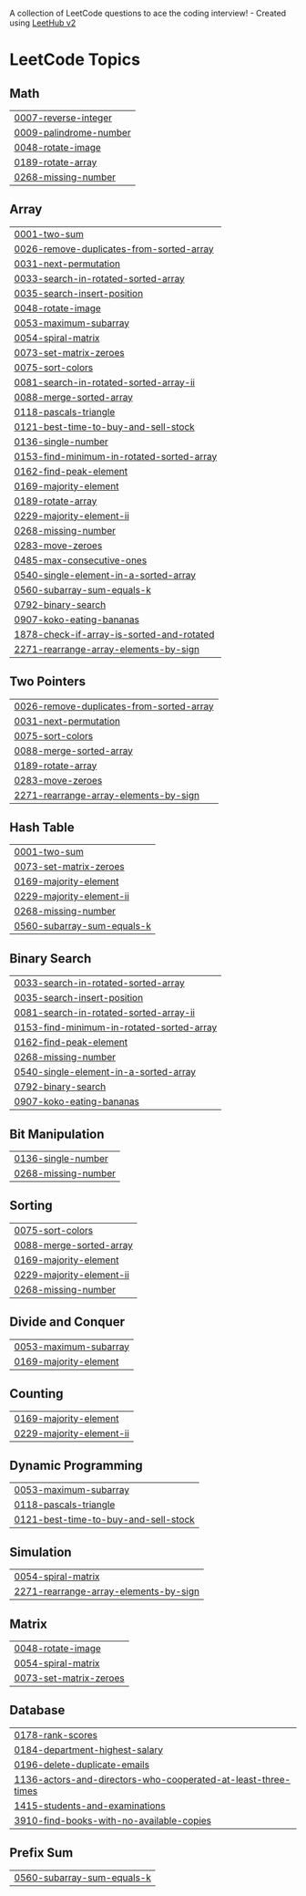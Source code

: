 A collection of LeetCode questions to ace the coding interview! - Created using [LeetHub v2](https://github.com/arunbhardwaj/LeetHub-2.0)
<!---LeetCode Topics Start-->
# LeetCode Topics
## Math
|  |
| ------- |
| [0007-reverse-integer](https://github.com/gh0gale/LeetCode/tree/master/0007-reverse-integer) |
| [0009-palindrome-number](https://github.com/gh0gale/LeetCode/tree/master/0009-palindrome-number) |
| [0048-rotate-image](https://github.com/gh0gale/LeetCode/tree/master/0048-rotate-image) |
| [0189-rotate-array](https://github.com/gh0gale/LeetCode/tree/master/0189-rotate-array) |
| [0268-missing-number](https://github.com/gh0gale/LeetCode/tree/master/0268-missing-number) |
## Array
|  |
| ------- |
| [0001-two-sum](https://github.com/gh0gale/LeetCode/tree/master/0001-two-sum) |
| [0026-remove-duplicates-from-sorted-array](https://github.com/gh0gale/LeetCode/tree/master/0026-remove-duplicates-from-sorted-array) |
| [0031-next-permutation](https://github.com/gh0gale/LeetCode/tree/master/0031-next-permutation) |
| [0033-search-in-rotated-sorted-array](https://github.com/gh0gale/LeetCode/tree/master/0033-search-in-rotated-sorted-array) |
| [0035-search-insert-position](https://github.com/gh0gale/LeetCode/tree/master/0035-search-insert-position) |
| [0048-rotate-image](https://github.com/gh0gale/LeetCode/tree/master/0048-rotate-image) |
| [0053-maximum-subarray](https://github.com/gh0gale/LeetCode/tree/master/0053-maximum-subarray) |
| [0054-spiral-matrix](https://github.com/gh0gale/LeetCode/tree/master/0054-spiral-matrix) |
| [0073-set-matrix-zeroes](https://github.com/gh0gale/LeetCode/tree/master/0073-set-matrix-zeroes) |
| [0075-sort-colors](https://github.com/gh0gale/LeetCode/tree/master/0075-sort-colors) |
| [0081-search-in-rotated-sorted-array-ii](https://github.com/gh0gale/LeetCode/tree/master/0081-search-in-rotated-sorted-array-ii) |
| [0088-merge-sorted-array](https://github.com/gh0gale/LeetCode/tree/master/0088-merge-sorted-array) |
| [0118-pascals-triangle](https://github.com/gh0gale/LeetCode/tree/master/0118-pascals-triangle) |
| [0121-best-time-to-buy-and-sell-stock](https://github.com/gh0gale/LeetCode/tree/master/0121-best-time-to-buy-and-sell-stock) |
| [0136-single-number](https://github.com/gh0gale/LeetCode/tree/master/0136-single-number) |
| [0153-find-minimum-in-rotated-sorted-array](https://github.com/gh0gale/LeetCode/tree/master/0153-find-minimum-in-rotated-sorted-array) |
| [0162-find-peak-element](https://github.com/gh0gale/LeetCode/tree/master/0162-find-peak-element) |
| [0169-majority-element](https://github.com/gh0gale/LeetCode/tree/master/0169-majority-element) |
| [0189-rotate-array](https://github.com/gh0gale/LeetCode/tree/master/0189-rotate-array) |
| [0229-majority-element-ii](https://github.com/gh0gale/LeetCode/tree/master/0229-majority-element-ii) |
| [0268-missing-number](https://github.com/gh0gale/LeetCode/tree/master/0268-missing-number) |
| [0283-move-zeroes](https://github.com/gh0gale/LeetCode/tree/master/0283-move-zeroes) |
| [0485-max-consecutive-ones](https://github.com/gh0gale/LeetCode/tree/master/0485-max-consecutive-ones) |
| [0540-single-element-in-a-sorted-array](https://github.com/gh0gale/LeetCode/tree/master/0540-single-element-in-a-sorted-array) |
| [0560-subarray-sum-equals-k](https://github.com/gh0gale/LeetCode/tree/master/0560-subarray-sum-equals-k) |
| [0792-binary-search](https://github.com/gh0gale/LeetCode/tree/master/0792-binary-search) |
| [0907-koko-eating-bananas](https://github.com/gh0gale/LeetCode/tree/master/0907-koko-eating-bananas) |
| [1878-check-if-array-is-sorted-and-rotated](https://github.com/gh0gale/LeetCode/tree/master/1878-check-if-array-is-sorted-and-rotated) |
| [2271-rearrange-array-elements-by-sign](https://github.com/gh0gale/LeetCode/tree/master/2271-rearrange-array-elements-by-sign) |
## Two Pointers
|  |
| ------- |
| [0026-remove-duplicates-from-sorted-array](https://github.com/gh0gale/LeetCode/tree/master/0026-remove-duplicates-from-sorted-array) |
| [0031-next-permutation](https://github.com/gh0gale/LeetCode/tree/master/0031-next-permutation) |
| [0075-sort-colors](https://github.com/gh0gale/LeetCode/tree/master/0075-sort-colors) |
| [0088-merge-sorted-array](https://github.com/gh0gale/LeetCode/tree/master/0088-merge-sorted-array) |
| [0189-rotate-array](https://github.com/gh0gale/LeetCode/tree/master/0189-rotate-array) |
| [0283-move-zeroes](https://github.com/gh0gale/LeetCode/tree/master/0283-move-zeroes) |
| [2271-rearrange-array-elements-by-sign](https://github.com/gh0gale/LeetCode/tree/master/2271-rearrange-array-elements-by-sign) |
## Hash Table
|  |
| ------- |
| [0001-two-sum](https://github.com/gh0gale/LeetCode/tree/master/0001-two-sum) |
| [0073-set-matrix-zeroes](https://github.com/gh0gale/LeetCode/tree/master/0073-set-matrix-zeroes) |
| [0169-majority-element](https://github.com/gh0gale/LeetCode/tree/master/0169-majority-element) |
| [0229-majority-element-ii](https://github.com/gh0gale/LeetCode/tree/master/0229-majority-element-ii) |
| [0268-missing-number](https://github.com/gh0gale/LeetCode/tree/master/0268-missing-number) |
| [0560-subarray-sum-equals-k](https://github.com/gh0gale/LeetCode/tree/master/0560-subarray-sum-equals-k) |
## Binary Search
|  |
| ------- |
| [0033-search-in-rotated-sorted-array](https://github.com/gh0gale/LeetCode/tree/master/0033-search-in-rotated-sorted-array) |
| [0035-search-insert-position](https://github.com/gh0gale/LeetCode/tree/master/0035-search-insert-position) |
| [0081-search-in-rotated-sorted-array-ii](https://github.com/gh0gale/LeetCode/tree/master/0081-search-in-rotated-sorted-array-ii) |
| [0153-find-minimum-in-rotated-sorted-array](https://github.com/gh0gale/LeetCode/tree/master/0153-find-minimum-in-rotated-sorted-array) |
| [0162-find-peak-element](https://github.com/gh0gale/LeetCode/tree/master/0162-find-peak-element) |
| [0268-missing-number](https://github.com/gh0gale/LeetCode/tree/master/0268-missing-number) |
| [0540-single-element-in-a-sorted-array](https://github.com/gh0gale/LeetCode/tree/master/0540-single-element-in-a-sorted-array) |
| [0792-binary-search](https://github.com/gh0gale/LeetCode/tree/master/0792-binary-search) |
| [0907-koko-eating-bananas](https://github.com/gh0gale/LeetCode/tree/master/0907-koko-eating-bananas) |
## Bit Manipulation
|  |
| ------- |
| [0136-single-number](https://github.com/gh0gale/LeetCode/tree/master/0136-single-number) |
| [0268-missing-number](https://github.com/gh0gale/LeetCode/tree/master/0268-missing-number) |
## Sorting
|  |
| ------- |
| [0075-sort-colors](https://github.com/gh0gale/LeetCode/tree/master/0075-sort-colors) |
| [0088-merge-sorted-array](https://github.com/gh0gale/LeetCode/tree/master/0088-merge-sorted-array) |
| [0169-majority-element](https://github.com/gh0gale/LeetCode/tree/master/0169-majority-element) |
| [0229-majority-element-ii](https://github.com/gh0gale/LeetCode/tree/master/0229-majority-element-ii) |
| [0268-missing-number](https://github.com/gh0gale/LeetCode/tree/master/0268-missing-number) |
## Divide and Conquer
|  |
| ------- |
| [0053-maximum-subarray](https://github.com/gh0gale/LeetCode/tree/master/0053-maximum-subarray) |
| [0169-majority-element](https://github.com/gh0gale/LeetCode/tree/master/0169-majority-element) |
## Counting
|  |
| ------- |
| [0169-majority-element](https://github.com/gh0gale/LeetCode/tree/master/0169-majority-element) |
| [0229-majority-element-ii](https://github.com/gh0gale/LeetCode/tree/master/0229-majority-element-ii) |
## Dynamic Programming
|  |
| ------- |
| [0053-maximum-subarray](https://github.com/gh0gale/LeetCode/tree/master/0053-maximum-subarray) |
| [0118-pascals-triangle](https://github.com/gh0gale/LeetCode/tree/master/0118-pascals-triangle) |
| [0121-best-time-to-buy-and-sell-stock](https://github.com/gh0gale/LeetCode/tree/master/0121-best-time-to-buy-and-sell-stock) |
## Simulation
|  |
| ------- |
| [0054-spiral-matrix](https://github.com/gh0gale/LeetCode/tree/master/0054-spiral-matrix) |
| [2271-rearrange-array-elements-by-sign](https://github.com/gh0gale/LeetCode/tree/master/2271-rearrange-array-elements-by-sign) |
## Matrix
|  |
| ------- |
| [0048-rotate-image](https://github.com/gh0gale/LeetCode/tree/master/0048-rotate-image) |
| [0054-spiral-matrix](https://github.com/gh0gale/LeetCode/tree/master/0054-spiral-matrix) |
| [0073-set-matrix-zeroes](https://github.com/gh0gale/LeetCode/tree/master/0073-set-matrix-zeroes) |
## Database
|  |
| ------- |
| [0178-rank-scores](https://github.com/gh0gale/LeetCode/tree/master/0178-rank-scores) |
| [0184-department-highest-salary](https://github.com/gh0gale/LeetCode/tree/master/0184-department-highest-salary) |
| [0196-delete-duplicate-emails](https://github.com/gh0gale/LeetCode/tree/master/0196-delete-duplicate-emails) |
| [1136-actors-and-directors-who-cooperated-at-least-three-times](https://github.com/gh0gale/LeetCode/tree/master/1136-actors-and-directors-who-cooperated-at-least-three-times) |
| [1415-students-and-examinations](https://github.com/gh0gale/LeetCode/tree/master/1415-students-and-examinations) |
| [3910-find-books-with-no-available-copies](https://github.com/gh0gale/LeetCode/tree/master/3910-find-books-with-no-available-copies) |
## Prefix Sum
|  |
| ------- |
| [0560-subarray-sum-equals-k](https://github.com/gh0gale/LeetCode/tree/master/0560-subarray-sum-equals-k) |
<!---LeetCode Topics End-->